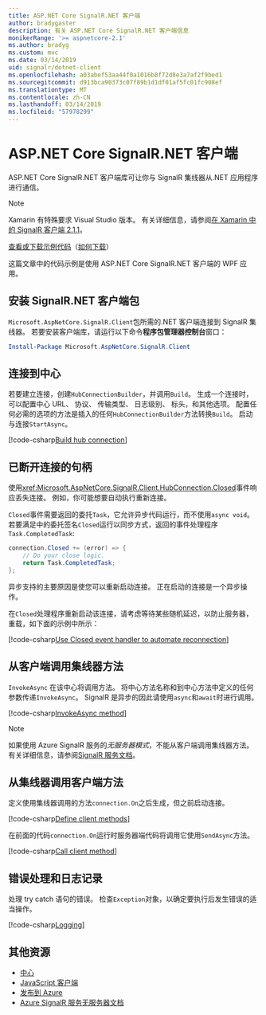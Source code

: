 ```yaml
---
title: ASP.NET Core SignalR.NET 客户端
author: bradygaster
description: 有关 ASP.NET Core SignalR.NET 客户端信息
monikerRange: '>= aspnetcore-2.1'
ms.author: bradyg
ms.custom: mvc
ms.date: 03/14/2019
uid: signalr/dotnet-client
ms.openlocfilehash: a03abef53aa44f0a1016b8f72d8e3a7af2f9bed1
ms.sourcegitcommit: d913bca90373c07f89b1d1df01af5fc01fc908ef
ms.translationtype: MT
ms.contentlocale: zh-CN
ms.lasthandoff: 03/14/2019
ms.locfileid: "57978299"
---
```

# <a name="aspnet-core-signalr-net-client"></a>ASP.NET Core SignalR.NET 客户端

ASP.NET Core SignalR.NET 客户端库可让你与 SignalR 集线器从.NET 应用程序进行通信。

> [!NOTE]
> Xamarin 有特殊要求 Visual Studio 版本。 有关详细信息，请参阅[在 Xamarin 中的 SignalR 客户端 2.1.1](https://github.com/aspnet/Announcements/issues/305)。

[查看或下载示例代码](https://github.com/aspnet/Docs/tree/master/aspnetcore/signalr/dotnet-client/sample)（[如何下载](xref:index#how-to-download-a-sample)）

这篇文章中的代码示例是使用 ASP.NET Core SignalR.NET 客户端的 WPF 应用。

## <a name="install-the-signalr-net-client-package"></a>安装 SignalR.NET 客户端包

`Microsoft.AspNetCore.SignalR.Client`包所需的.NET 客户端连接到 SignalR 集线器。 若要安装客户端库，请运行以下命令**程序包管理器控制台**窗口：

```powershell
Install-Package Microsoft.AspNetCore.SignalR.Client
```

## <a name="connect-to-a-hub"></a>连接到中心

若要建立连接，创建`HubConnectionBuilder`，并调用`Build`。 生成一个连接时，可以配置中心 URL、 协议、 传输类型、 日志级别、 标头，和其他选项。 配置任何必需的选项的方法是插入的任何`HubConnectionBuilder`方法转换`Build`。 启动与连接`StartAsync`。

[!code-csharp[Build hub connection](dotnet-client/sample/signalrchatclient/MainWindow.xaml.cs?name=snippet_MainWindowClass&highlight=15-17,39)]

## <a name="handle-lost-connection"></a>已断开连接的句柄

使用<xref:Microsoft.AspNetCore.SignalR.Client.HubConnection.Closed>事件响应丢失连接。 例如，你可能想要自动执行重新连接。

`Closed`事件需要返回的委托`Task`，它允许异步代码运行，而不使用`async void`。 若要满足中的委托签名`Closed`运行以同步方式，返回的事件处理程序`Task.CompletedTask`:

```csharp
connection.Closed += (error) => {
    // Do your close logic.
    return Task.CompletedTask;
};
```

异步支持的主要原因是使您可以重新启动连接。 正在启动的连接是一个异步操作。

在`Closed`处理程序重新启动该连接，请考虑等待某些随机延迟，以防止服务器，重载，如下面的示例中所示：

[!code-csharp[Use Closed event handler to automate reconnection](dotnet-client/sample/signalrchatclient/MainWindow.xaml.cs?name=snippet_ClosedRestart)]

## <a name="call-hub-methods-from-client"></a>从客户端调用集线器方法

`InvokeAsync` 在该中心将调用方法。 将中心方法名称和到中心方法中定义的任何参数传递`InvokeAsync`。 SignalR 是异步的因此请使用`async`和`await`时进行调用。

[!code-csharp[InvokeAsync method](dotnet-client/sample/signalrchatclient/MainWindow.xaml.cs?name=snippet_InvokeAsync)]

> [!NOTE]
> 如果使用 Azure SignalR 服务的*无服务器模式*，不能从客户端调用集线器方法。 有关详细信息，请参阅[SignalR 服务文档](/azure/azure-signalr/signalr-concept-serverless-development-config)。

## <a name="call-client-methods-from-hub"></a>从集线器调用客户端方法

定义使用集线器调用的方法`connection.On`之后生成，但之前启动连接。

[!code-csharp[Define client methods](dotnet-client/sample/signalrchatclient/MainWindow.xaml.cs?name=snippet_ConnectionOn)]

在前面的代码`connection.On`运行时服务器端代码将调用它使用`SendAsync`方法。

[!code-csharp[Call client method](dotnet-client/sample/signalrchat/hubs/chathub.cs?name=snippet_SendMessage)]

## <a name="error-handling-and-logging"></a>错误处理和日志记录

处理 try catch 语句的错误。 检查`Exception`对象，以确定要执行后发生错误的适当操作。

[!code-csharp[Logging](dotnet-client/sample/signalrchatclient/MainWindow.xaml.cs?name=snippet_ErrorHandling)]

## <a name="additional-resources"></a>其他资源

* [中心](xref:signalr/hubs)
* [JavaScript 客户端](xref:signalr/javascript-client)
* [发布到 Azure](xref:signalr/publish-to-azure-web-app)
* [Azure SignalR 服务无服务器文档](/azure/azure-signalr/signalr-concept-serverless-development-config)
